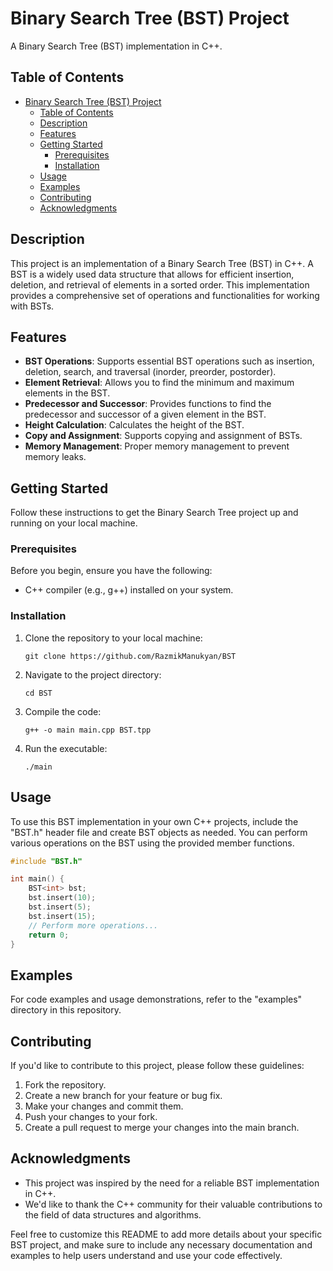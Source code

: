 # Binary Search Tree (BST) Project

A Binary Search Tree (BST) implementation in C++.

## Table of Contents

- [Binary Search Tree (BST) Project](#binary-search-tree-bst-project)
  - [Table of Contents](#table-of-contents)
  - [Description](#description)
  - [Features](#features)
  - [Getting Started](#getting-started)
    - [Prerequisites](#prerequisites)
    - [Installation](#installation)
  - [Usage](#usage)
  - [Examples](#examples)
  - [Contributing](#contributing)
  - [Acknowledgments](#acknowledgments)

## Description

This project is an implementation of a Binary Search Tree (BST) in C++. A BST is a widely used data structure that allows for efficient insertion, deletion, and retrieval of elements in a sorted order. This implementation provides a comprehensive set of operations and functionalities for working with BSTs.

## Features

- **BST Operations**: Supports essential BST operations such as insertion, deletion, search, and traversal (inorder, preorder, postorder).
- **Element Retrieval**: Allows you to find the minimum and maximum elements in the BST.
- **Predecessor and Successor**: Provides functions to find the predecessor and successor of a given element in the BST.
- **Height Calculation**: Calculates the height of the BST.
- **Copy and Assignment**: Supports copying and assignment of BSTs.
- **Memory Management**: Proper memory management to prevent memory leaks.

## Getting Started

Follow these instructions to get the Binary Search Tree project up and running on your local machine.

### Prerequisites

Before you begin, ensure you have the following:

- C++ compiler (e.g., g++) installed on your system.

### Installation

1. Clone the repository to your local machine:

   ```shell
   git clone https://github.com/RazmikManukyan/BST
   ```

2. Navigate to the project directory:

   ```shell
   cd BST
   ```

3. Compile the code:

   ```shell
   g++ -o main main.cpp BST.tpp
   ```

4. Run the executable:

   ```shell
   ./main
   ```

## Usage

To use this BST implementation in your own C++ projects, include the "BST.h" header file and create BST objects as needed. You can perform various operations on the BST using the provided member functions.

```cpp
#include "BST.h"

int main() {
    BST<int> bst;
    bst.insert(10);
    bst.insert(5);
    bst.insert(15);
    // Perform more operations...
    return 0;
}
```

## Examples

For code examples and usage demonstrations, refer to the "examples" directory in this repository.

## Contributing

If you'd like to contribute to this project, please follow these guidelines:

1. Fork the repository.
2. Create a new branch for your feature or bug fix.
3. Make your changes and commit them.
4. Push your changes to your fork.
5. Create a pull request to merge your changes into the main branch.


## Acknowledgments

- This project was inspired by the need for a reliable BST implementation in C++.
- We'd like to thank the C++ community for their valuable contributions to the field of data structures and algorithms.

Feel free to customize this README to add more details about your specific BST project, and make sure to include any necessary documentation and examples to help users understand and use your code effectively.
